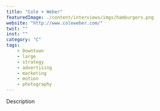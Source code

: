 ```yaml
---
title: "Cole + Weber"
featuredImage: ./content/interviews/imgs/hamburgers.png
website: "http://www.coleweber.com/"
twit: ""
inst: ""
category: "C"
tags:
    - Downtown
    - large
    - strategy
    - advertising
    - marketing
    - motion
    - photography
---
```


Description
